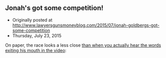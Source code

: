 ## Jonah's got some competition!

 * Originally posted at http://www.lawyersgunsmoneyblog.com/2015/07/jonah-goldbergs-got-some-competition
 * Thursday, July 23, 2015

On paper, the race looks a less close [than when you actually hear the words exiting his mouth in the video](http://www.salon.com/2015/07/23/perpetrator\_of\_planned\_parenthood\_hoax\_tells\_hannity\_that\_many\_more\_unethically\_edited\_videos\_are\_in\_the\_works/):